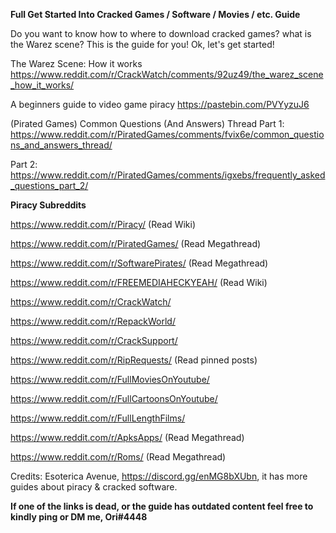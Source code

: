 **Full Get Started Into Cracked Games / Software / Movies / etc. Guide**



Do you want to know how to where to download cracked games? what is the Warez scene? This is the guide for you! Ok, let's get started!



The Warez Scene: How it works https://www.reddit.com/r/CrackWatch/comments/92uz49/the_warez_scene_how_it_works/

A beginners guide to video game piracy <https://pastebin.com/PVYyzuJ6>

(Pirated Games) Common Questions (And Answers) Thread Part 1: https://www.reddit.com/r/PiratedGames/comments/fvix6e/common_questions_and_answers_thread/

Part 2: https://www.reddit.com/r/PiratedGames/comments/igxebs/frequently_asked_questions_part_2/



**Piracy Subreddits**

https://www.reddit.com/r/Piracy/ (Read Wiki)

https://www.reddit.com/r/PiratedGames/ (Read Megathread)

https://www.reddit.com/r/SoftwarePirates/ (Read Megathread)

https://www.reddit.com/r/FREEMEDIAHECKYEAH/ (Read Wiki)

https://www.reddit.com/r/CrackWatch/

https://www.reddit.com/r/RepackWorld/

https://www.reddit.com/r/CrackSupport/

https://www.reddit.com/r/RipRequests/ (Read pinned posts)

https://www.reddit.com/r/FullMoviesOnYoutube/

https://www.reddit.com/r/FullCartoonsOnYoutube/

https://www.reddit.com/r/FullLengthFilms/

https://www.reddit.com/r/ApksApps/ (Read Megathread)

https://www.reddit.com/r/Roms/ (Read Megathread)



Credits: Esoterica Avenue, https://discord.gg/enMG8bXUbn, it has more guides about piracy & cracked software.

**If one of the links is dead, or the guide has outdated content feel free to kindly ping or DM me, Ori#4448**
